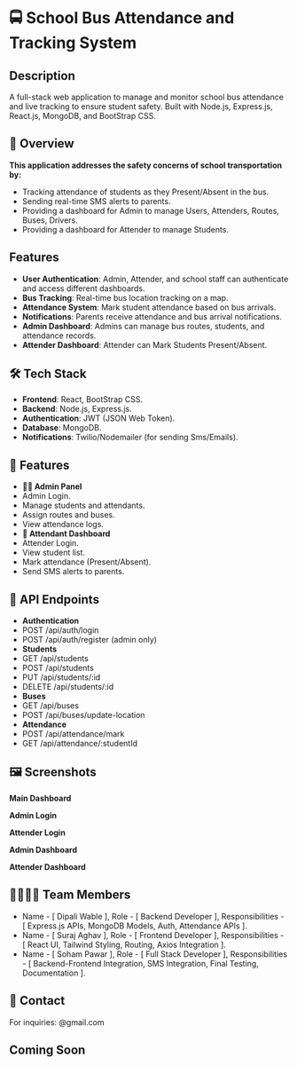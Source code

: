 # 🚍 School Bus Attendance and Tracking System

## Description
A full-stack web application to manage and monitor school bus attendance and live tracking to ensure student safety. Built with Node.js, Express.js, React.js, MongoDB, and BootStrap CSS.

## 🧾 Overview
**This application addresses the safety concerns of school transportation by:**
* Tracking attendance of students as they Present/Absent in the bus.
* Sending real-time SMS alerts to parents.
* Providing a dashboard for Admin to manage Users, Attenders, Routes, Buses, Drivers.
* Providing a dashboard for Attender to manage Students.

## Features
- **User Authentication**: Admin, Attender, and school staff can authenticate and access different dashboards.
- **Bus Tracking**: Real-time bus location tracking on a map.
- **Attendance System**: Mark student attendance based on bus arrivals.
- **Notifications**: Parents receive attendance and bus arrival notifications.
- **Admin Dashboard**: Admins can manage bus routes, students, and attendance records.
- **Attender Dashboard**: Attender can Mark Students Present/Absent.

## 🛠 Tech Stack
- **Frontend**: React, BootStrap CSS.
- **Backend**: Node.js, Express.js.
- **Authentication**: JWT (JSON Web Token).
- **Database**: MongoDB.
- **Notifications**: Twilio/Nodemailer (for sending Sms/Emails).

## 🚀 Features
* **👩‍🏫 Admin Panel**
* Admin Login.
* Manage students and attendants.
* Assign routes and buses.
* View attendance logs.
* **🚌 Attendant Dashboard**
* Attender Login.
* View student list.
* Mark attendance (Present/Absent).
* Send SMS alerts to parents.

## 🔌 API Endpoints
* **Authentication**
* POST /api/auth/login
* POST /api/auth/register (admin only)
* **Students**
* GET /api/students
* POST /api/students
* PUT /api/students/:id
* DELETE /api/students/:id
* **Buses**
* GET /api/buses
* POST /api/buses/update-location
* **Attendance**
* POST /api/attendance/mark
* GET /api/attendance/:studentId

## 🖼 Screenshots

**Main Dashboard**

**Admin Login**

**Attender Login**

**Admin Dashboard**

**Attender Dashboard**


## 👨‍👩‍👧‍👦 Team Members
* Name - [ Dipali Wable ], Role - [ Backend Developer ], Responsibilities - [ Express.js APIs, MongoDB Models, Auth, Attendance APIs ].
* Name - [ Suraj Aghav ], Role - [ Frontend Developer ], Responsibilities - [ React UI, Tailwind Styling, Routing, Axios Integration ].
* Name - [ Soham Pawar ], Role - [ Full Stack Developer ], Responsibilities - [ Backend-Frontend Integration, SMS Integration, Final Testing, Documentation ].

## 📧 Contact
For inquiries: @gmail.com

## Coming Soon
